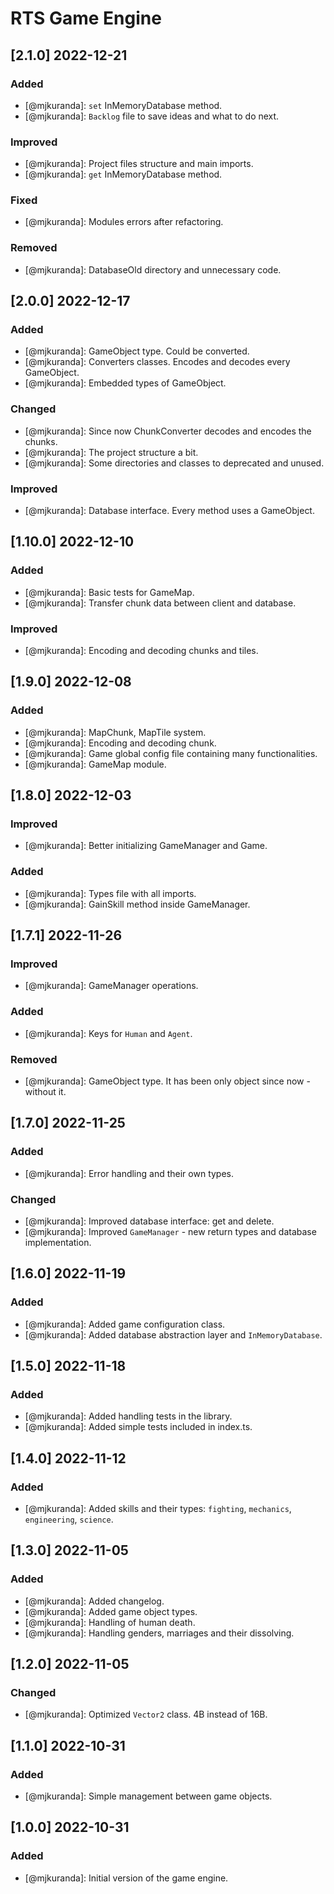 # RTS Game Engine

## [2.1.0] 2022-12-21
### Added
- [@mjkuranda]: `set` InMemoryDatabase method.
- [@mjkuranda]: `Backlog` file to save ideas and what to do next.

### Improved
- [@mjkuranda]: Project files structure and main imports.
- [@mjkuranda]: `get` InMemoryDatabase method.

### Fixed
- [@mjkuranda]: Modules errors after refactoring.

### Removed
- [@mjkuranda]: DatabaseOld directory and unnecessary code.

## [2.0.0] 2022-12-17
### Added
- [@mjkuranda]: GameObject type. Could be converted.
- [@mjkuranda]: Converters classes. Encodes and decodes every GameObject.
- [@mjkuranda]: Embedded types of GameObject.

### Changed
- [@mjkuranda]: Since now ChunkConverter decodes and encodes the chunks.
- [@mjkuranda]: The project structure a bit.
- [@mjkuranda]: Some directories and classes to deprecated and unused.

### Improved
- [@mjkuranda]: Database interface. Every method uses a GameObject.

## [1.10.0] 2022-12-10
### Added
- [@mjkuranda]: Basic tests for GameMap.
- [@mjkuranda]: Transfer chunk data between client and database.

### Improved
- [@mjkuranda]: Encoding and decoding chunks and tiles.

## [1.9.0] 2022-12-08
### Added
- [@mjkuranda]: MapChunk, MapTile system.
- [@mjkuranda]: Encoding and decoding chunk.
- [@mjkuranda]: Game global config file containing many functionalities.
- [@mjkuranda]: GameMap module.

## [1.8.0] 2022-12-03
### Improved
- [@mjkuranda]: Better initializing GameManager and Game.

### Added
- [@mjkuranda]: Types file with all imports.
- [@mjkuranda]: GainSkill method inside GameManager.

## [1.7.1] 2022-11-26
### Improved
- [@mjkuranda]: GameManager operations.

### Added
- [@mjkuranda]: Keys for `Human` and `Agent`.

### Removed
- [@mjkuranda]: GameObject type. It has been only object since now - without it.

## [1.7.0] 2022-11-25
### Added
- [@mjkuranda]: Error handling and their own types.

### Changed
- [@mjkuranda]: Improved database interface: get and delete.
- [@mjkuranda]: Improved `GameManager` - new return types and database implementation.

## [1.6.0] 2022-11-19
### Added
- [@mjkuranda]: Added game configuration class.
- [@mjkuranda]: Added database abstraction layer and `InMemoryDatabase`.

## [1.5.0] 2022-11-18
### Added
- [@mjkuranda]: Added handling tests in the library.
- [@mjkuranda]: Added simple tests included in index.ts.

## [1.4.0] 2022-11-12
### Added
- [@mjkuranda]: Added skills and their types: `fighting`, `mechanics`, `engineering`, `science`.

## [1.3.0] 2022-11-05
### Added
- [@mjkuranda]: Added changelog.
- [@mjkuranda]: Added game object types.
- [@mjkuranda]: Handling of human death.
- [@mjkuranda]: Handling genders, marriages and their dissolving.

## [1.2.0] 2022-11-05
### Changed
- [@mjkuranda]: Optimized `Vector2` class. 4B instead of 16B.

## [1.1.0] 2022-10-31
### Added
- [@mjkuranda]: Simple management between game objects.

## [1.0.0] 2022-10-31
### Added
- [@mjkuranda]: Initial version of the game engine.